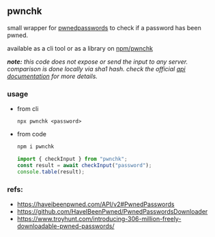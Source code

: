 ## pwnchk

small wrapper for [pwnedpasswords](api.pwnedpasswords.com) to check if a password has been pwned.

available as a cli tool or as a library on [npm/pwnchk](https://www.npmjs.com/package/pwnchk)

***note:**
this code does not expose or send the input to any server. comparison is done locally via sha1 hash. check the official [api documentation](https://haveibeenpwned.com/API/v2#PwnedPasswords) for more details.*

### usage

- from cli

  `npx pwnchk <password>`

- from code

  ```bash
  npm i pwnchk
  ```

  ```typescript
  import { checkInput } from "pwnchk";
  const result = await checkInput("password");
  console.table(result);
  ```

### refs:

- https://haveibeenpwned.com/API/v2#PwnedPasswords
- https://github.com/HaveIBeenPwned/PwnedPasswordsDownloader
- https://www.troyhunt.com/introducing-306-million-freely-downloadable-pwned-passwords/

